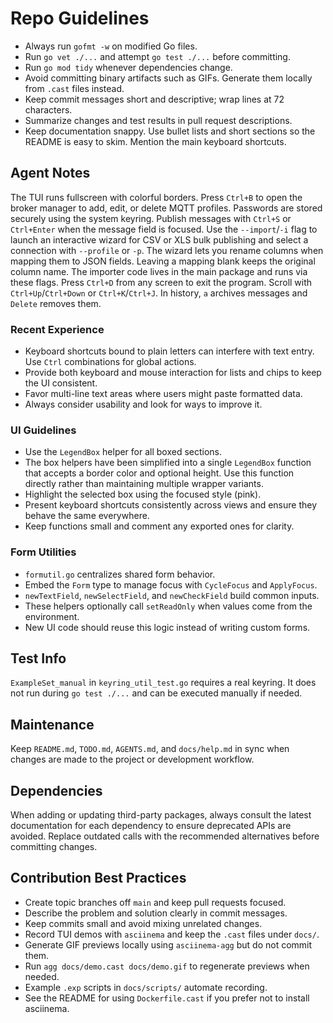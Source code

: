 # Repo Guidelines

- Always run `gofmt -w` on modified Go files.
- Run `go vet ./...` and attempt `go test ./...` before committing.
- Run `go mod tidy` whenever dependencies change.
- Avoid committing binary artifacts such as GIFs. Generate them locally from `.cast` files instead.
- Keep commit messages short and descriptive; wrap lines at 72 characters.
- Summarize changes and test results in pull request descriptions.
- Keep documentation snappy. Use bullet lists and short sections so the README
  is easy to skim. Mention the main keyboard shortcuts.

## Agent Notes
The TUI runs fullscreen with colorful borders. Press `Ctrl+B` to open the broker manager to add, edit, or delete MQTT profiles. Passwords are stored securely using the system keyring. Publish messages with `Ctrl+S` or `Ctrl+Enter` when the message field is focused. Use the `--import`/`-i` flag to launch an interactive wizard for CSV or XLS bulk publishing and select a connection with `--profile` or `-p`. The wizard lets you rename columns when mapping them to JSON fields. Leaving a mapping blank keeps the original column name. The importer code lives in the main package and runs via these flags.
Press `Ctrl+D` from any screen to exit the program.
Scroll with `Ctrl+Up`/`Ctrl+Down` or `Ctrl+K`/`Ctrl+J`. In history,
`a` archives messages and `Delete` removes them.

### Recent Experience
- Keyboard shortcuts bound to plain letters can interfere with text entry. Use `Ctrl` combinations for global actions.
- Provide both keyboard and mouse interaction for lists and chips to keep the UI consistent.
- Favor multi-line text areas where users might paste formatted data.
- Always consider usability and look for ways to improve it.

### UI Guidelines
- Use the `LegendBox` helper for all boxed sections.
- The box helpers have been simplified into a single `LegendBox` function that
  accepts a border color and optional height. Use this function directly rather
  than maintaining multiple wrapper variants.
- Highlight the selected box using the focused style (pink).
- Present keyboard shortcuts consistently across views and ensure they behave the same everywhere.
- Keep functions small and comment any exported ones for clarity.

### Form Utilities
- `formutil.go` centralizes shared form behavior.
- Embed the `Form` type to manage focus with `CycleFocus` and `ApplyFocus`.
- `newTextField`, `newSelectField`, and `newCheckField` build common inputs.
- These helpers optionally call `setReadOnly` when values come from the environment.
- New UI code should reuse this logic instead of writing custom forms.

## Test Info
`ExampleSet_manual` in `keyring_util_test.go` requires a real keyring. It does not run during `go test ./...` and can be executed manually if needed.

## Maintenance
Keep `README.md`, `TODO.md`, `AGENTS.md`, and `docs/help.md` in sync when changes are made to the project or development workflow.

## Dependencies
When adding or updating third-party packages, always consult the latest
documentation for each dependency to ensure deprecated APIs are avoided.
Replace outdated calls with the recommended alternatives before committing
changes.

## Contribution Best Practices
- Create topic branches off `main` and keep pull requests focused.
- Describe the problem and solution clearly in commit messages.
- Keep commits small and avoid mixing unrelated changes.
- Record TUI demos with `asciinema` and keep the `.cast` files under `docs/`.
- Generate GIF previews locally using `asciinema-agg` but do not commit them.
- Run `agg docs/demo.cast docs/demo.gif` to regenerate previews when needed.
- Example `.exp` scripts in `docs/scripts/` automate recording.
- See the README for using `Dockerfile.cast` if you prefer not to install asciinema.
